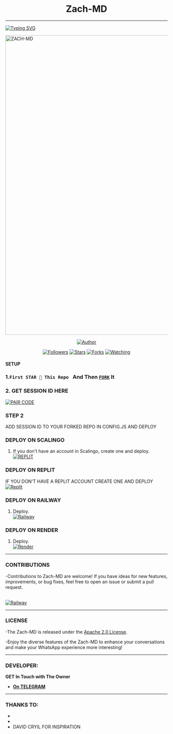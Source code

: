<h1 align="center"> Zach-MD  </h1>
<p align="center">  
  
***
  
<a href="https://git.io/typing-svg"><img src="https://readme-typing-svg.demolab.com?font=Black+Ops+One&size=50&pause=1000&color=1BAFBAFF&center=true&width=910&height=100&lines=THANKS FOR CHOOSING ;Zach-MD;MULTI+DEVICE+WHATSAPP+BOT;CREATED+BY+ZACH;RELEASED+01.08.24" alt="Typing SVG" /></a>
  </p>
    <img alt="ZACH-MD" width="720" height="931" src="https://telegra.ph/file/1e544e25fb9217c7714b2.jpg">
<p align="center">
<priasgremorybot align="center">
<a href="https://github.com/Zachoenga/Zach-MD"><img title="Author" src="https://img.shields.io/badge/Zachoenga-black?style=for-the-badge&logo=github"></a>
<p align="center">
<a href="https://github.com/Zachoenga/followers"><img title="Followers" src="https://img.shields.io/github/followers/Zachoenga?color=blue&style=flat-square"></a>
<a href="https://github.com/Zachoenga/Zach-MD/stargazers/"><img title="Stars" src="https://img.shields.io/github/stars/Zachoenga/Zach-MD?color=red&style=flat-square"></a>
<a href="https://github.com/Zachoenga/Zach-MD/network/members"><img title="Forks" src="https://img.shields.io/github/forks/Zachoenga/Zach-MD?color=green&style=flat-square"></a>
<a href="https://github.com/Zachoenga/Zach-MD/watchers"><img title="Watching" src="https://img.shields.io/github/watchers/Zachoenga/Zach-MD?label=Watchers&color=yellow&style=flat-square"></a>

#### SETUP 

### 1.`First STAR 🌟 This Repo ` And Then [`FORK`](https://github.com/Zachoenga/Zach-MD/fork) It

### 2. GET SESSION ID HERE 

<a href='https://david-session-7xym.onrender.com/' target="_blank"><img alt='PAIR CODE' src='https://img.shields.io/badge/Click here to get your session id-blue?style=for-the-badge&logo=opencv&logoColor=white'/></a> 


### STEP 2
ADD SESSION ID TO YOUR FORKED REPO IN CONFIG.JS
AND DEPLOY

### DEPLOY ON SCALINGO

1. If you don't have an account in Scalingo, create one and deploy.
    <br>
    <a href='https://auth.scalingo.com/users/sign_in' target="_blank"><img alt='REPLIT' src='https://img.shields.io/badge/-DEPLOY-orange?style=for-the-badge&logo=scalingo&logoColor=white'/></a>


### DEPLOY ON REPLIT
IF YOU DON'T HAVE A REPLIT ACCOUNT CREATE ONE AND DEPLOY 
    <br>
    <a href='https://github.com/Zachoenga/Zach-MD' target="_blank"><img alt='Replit' src='https://img.shields.io/badge/-Deploy-red?style=for-the-badge&logo=replit&logoColor=white'/></a>
    
 ### DEPLOY ON RAILWAY 
1. Deploy.
    <br>
    <a href='https://github.com/Zachoenga/Zach-MD' target="_blank"><img alt='Railway' src='https://img.shields.io/badge/-Deploy-green?style=for-the-badge&logo=render&logoColor=white'/></a>

 ### DEPLOY ON RENDER 
1. Deploy.
    <br>
    <a href='https://dashboard.render.com/web/new' target="_blank"><img alt='Render' src='https://img.shields.io/badge/-Deploy-grey?style=for-the-badge&logo=railway&logoColor=white'/></a>

***


### CONTRIBUTIONS 
-Contributions to Zach-MD are welcome! If you have ideas for new features, improvements, or bug fixes, feel free to open an issue or submit a pull request.

<br>
    <a href='https://github.com/Zachoenga/Zach-MD/issues/new/choose' target="_blank"><img alt='Railway' src='https://img.shields.io/badge/-REPORT ISSUE-red?style=for-the-badge&logo=railway&logoColor=white'/></a>


***

### LICENSE 
-The Zach-MD is released under the [Apache 2.0 License](https://opensource.org/licenses/MIT).

-Enjoy the diverse features of the Zach-MD to enhance your conversations and make your WhatsApp experience more interesting!

***
### DEVELOPER:
**GET In Touch with The Owner**
- [**On TELEGRAM**](https://t.me/ZachMjeshi)

***

### THANKS TO:

- 
- 
- DAVID CRYIL FOR INSPIRATION


